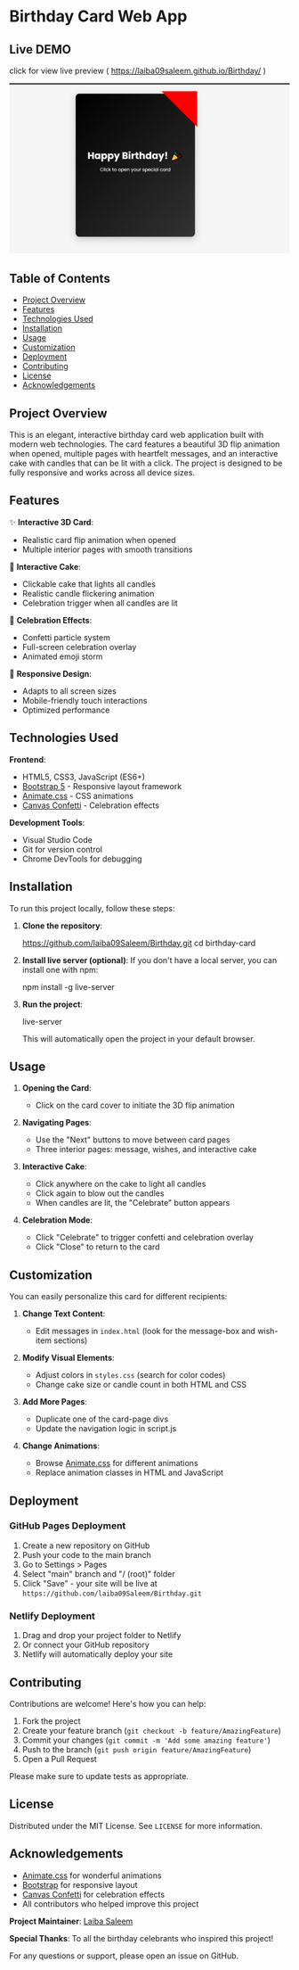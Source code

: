 # Birthday Card Web App 

## Live DEMO

click for view live preview ( https://laiba09saleem.github.io/Birthday/ )


![Project Preview](Birthday.png)

## Table of Contents
- [Project Overview](#project-overview)
- [Features](#features)
- [Technologies Used](#technologies-used)
- [Installation](#installation)
- [Usage](#usage)
- [Customization](#customization)
- [Deployment](#deployment)
- [Contributing](#contributing)
- [License](#license)
- [Acknowledgements](#acknowledgements)

## Project Overview

This is an elegant, interactive birthday card web application built with modern web technologies. The card features a beautiful 3D flip animation when opened, multiple pages with heartfelt messages, and an interactive cake with candles that can be lit with a click. The project is designed to be fully responsive and works across all device sizes.

## Features

✨ **Interactive 3D Card**:
- Realistic card flip animation when opened
- Multiple interior pages with smooth transitions

🎂 **Interactive Cake**:
- Clickable cake that lights all candles
- Realistic candle flickering animation
- Celebration trigger when all candles are lit

🎉 **Celebration Effects**:
- Confetti particle system
- Full-screen celebration overlay
- Animated emoji storm

📱 **Responsive Design**:
- Adapts to all screen sizes
- Mobile-friendly touch interactions
- Optimized performance

## Technologies Used

**Frontend**:
- HTML5, CSS3, JavaScript (ES6+)
- [Bootstrap 5](https://getbootstrap.com/) - Responsive layout framework
- [Animate.css](https://animate.style/) - CSS animations
- [Canvas Confetti](https://www.npmjs.com/package/canvas-confetti) - Celebration effects

**Development Tools**:
- Visual Studio Code
- Git for version control
- Chrome DevTools for debugging

## Installation

To run this project locally, follow these steps:

1. **Clone the repository**:
   
   https://github.com/laiba09Saleem/Birthday.git
   cd birthday-card
   

3. **Install live server (optional)**:
   If you don't have a local server, you can install one with npm:

   npm install -g live-server


4. **Run the project**:
   
   live-server
 
   This will automatically open the project in your default browser.

## Usage

1. **Opening the Card**:
   - Click on the card cover to initiate the 3D flip animation

2. **Navigating Pages**:
   - Use the "Next" buttons to move between card pages
   - Three interior pages: message, wishes, and interactive cake

3. **Interactive Cake**:
   - Click anywhere on the cake to light all candles
   - Click again to blow out the candles
   - When candles are lit, the "Celebrate" button appears

4. **Celebration Mode**:
   - Click "Celebrate" to trigger confetti and celebration overlay
   - Click "Close" to return to the card

## Customization

You can easily personalize this card for different recipients:

1. **Change Text Content**:
   - Edit messages in `index.html` (look for the message-box and wish-item sections)

2. **Modify Visual Elements**:
   - Adjust colors in `styles.css` (search for color codes)
   - Change cake size or candle count in both HTML and CSS

3. **Add More Pages**:
   - Duplicate one of the card-page divs
   - Update the navigation logic in script.js

4. **Change Animations**:
   - Browse [Animate.css](https://animate.style/) for different animations
   - Replace animation classes in HTML and JavaScript

## Deployment

### GitHub Pages Deployment

1. Create a new repository on GitHub
2. Push your code to the main branch
3. Go to Settings > Pages
4. Select "main" branch and "/ (root)" folder
5. Click "Save" - your site will be live at `https://github.com/laiba09Saleem/Birthday.git`

### Netlify Deployment

1. Drag and drop your project folder to Netlify
2. Or connect your GitHub repository
3. Netlify will automatically deploy your site

## Contributing

Contributions are welcome! Here's how you can help:

1. Fork the project
2. Create your feature branch (`git checkout -b feature/AmazingFeature`)
3. Commit your changes (`git commit -m 'Add some amazing feature'`)
4. Push to the branch (`git push origin feature/AmazingFeature`)
5. Open a Pull Request

Please make sure to update tests as appropriate.

## License

Distributed under the MIT License. See `LICENSE` for more information.

## Acknowledgements

- [Animate.css](https://animate.style/) for wonderful animations
- [Bootstrap](https://getbootstrap.com/) for responsive layout
- [Canvas Confetti](https://www.npmjs.com/package/canvas-confetti) for celebration effects
- All contributors who helped improve this project


**Project Maintainer**: [Laiba Saleem](https://github.com/laiba09Saleem/Birthday.git)

**Special Thanks**: To all the birthday celebrants who inspired this project!

For any questions or support, please open an issue on GitHub.
